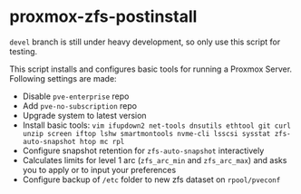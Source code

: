 # proxmox-zfs-postinstall

`devel` branch is still under heavy development, so only use this script for testing.

This script installs and configures basic tools for running a Proxmox Server.
Following settings are made:
- Disable `pve-enterprise` repo
- Add `pve-no-subscription` repo
- Upgrade system to latest version
- Install basic tools: `vim ifupdown2 net-tools dnsutils ethtool git curl unzip screen iftop lshw smartmontools nvme-cli lsscsi sysstat zfs-auto-snapshot htop mc rpl`
- Configure snapshot retention for `zfs-auto-snapshot` interactively
- Calculates limits for level 1 arc (`zfs_arc_min` and `zfs_arc_max`) and asks you to apply or to input your preferences
- Configure backup of `/etc` folder to new zfs dataset on `rpool/pveconf`
